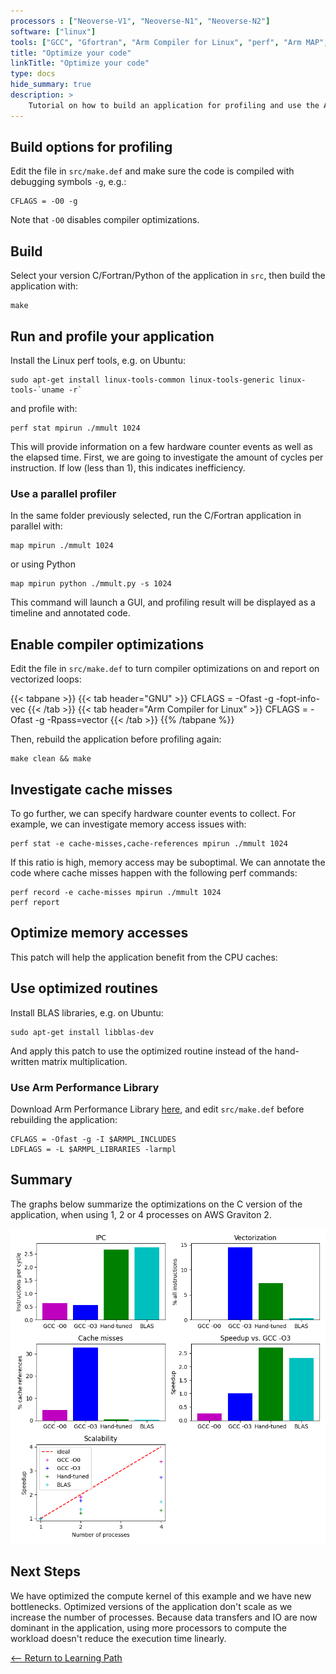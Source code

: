 ```yaml
---
processors : ["Neoverse-V1", "Neoverse-N1", "Neoverse-N2"]
software: ["linux"]
tools: ["GCC", "Gfortran", "Arm Compiler for Linux", "perf", "Arm MAP", "Arm Performance Libraries"]
title: "Optimize your code"
linkTitle: "Optimize your code"
type: docs
hide_summary: true
description: >
    Tutorial on how to build an application for profiling and use the Arm MAP profiler
---
```


## Build options for profiling

Edit the file in `src/make.def` and make sure the code is compiled with debugging symbols `-g`, e.g.:

```console
CFLAGS = -O0 -g
```

Note that `-O0` disables compiler optimizations.

## Build

Select your version C/Fortran/Python of the application in `src`, then build the application with:

```console
make
```

## Run and profile your application

Install the Linux perf tools, e.g. on Ubuntu:

```console
sudo apt-get install linux-tools-common linux-tools-generic linux-tools-`uname -r`
```

and profile with:

```console
perf stat mpirun ./mmult 1024
```

This will provide information on a few hardware counter events as well as the elapsed time. First, we are going to investigate the amount of cycles per instruction. If low (less than 1), this indicates inefficiency.

### Use a parallel profiler

In the same folder previously selected, run the C/Fortran application in parallel with:

```console
map mpirun ./mmult 1024
```

or using Python

```console
map mpirun python ./mmult.py -s 1024
```

This command will launch a GUI, and profiling result will be displayed as a timeline and annotated code.

## Enable compiler optimizations

Edit the file in `src/make.def` to turn compiler optimizations on and report on vectorized loops: 

{{< tabpane >}}
  {{< tab header="GNU" >}}
  CFLAGS = -Ofast -g -fopt-info-vec
  {{< /tab >}}
  {{< tab header="Arm Compiler for Linux" >}}
  CFLAGS = -Ofast -g -Rpass=vector
  {{< /tab >}}
{{% /tabpane %}}


Then, rebuild the application before profiling again:

```console
make clean && make
```

## Investigate cache misses

To go further, we can specify hardware counter events to collect. For example, we can investigate memory access issues with:

```console
perf stat -e cache-misses,cache-references mpirun ./mmult 1024
```

If this ratio is high, memory access may be suboptimal. We can annotate the code where cache misses happen with the following perf commands:

```console
perf record -e cache-misses mpirun ./mmult 1024
perf report
```

## Optimize memory accesses

This patch will help the application benefit from the CPU caches:

<script src="https://gist.github.com/armflorentlebeau/6d630e1e2ef44a6fa024c29ec8ecb00e.js"></script>

## Use optimized routines

Install BLAS libraries, e.g. on Ubuntu:

```console
sudo apt-get install libblas-dev
```

And apply this patch to use the optimized routine instead of the hand-written matrix multiplication.

<script src="https://gist.github.com/armflorentlebeau/3513eddcb67baaca8b930182c09fb88e.js"></script>

### Use Arm Performance Library

Download Arm Performance Library [here](https://developer.arm.com/downloads/-/arm-performance-libraries), and edit `src/make.def` before rebuilding the application:

```console
CFLAGS = -Ofast -g -I $ARMPL_INCLUDES
LDFLAGS = -L $ARMPL_LIBRARIES -larmpl
```

## Summary

The graphs below summarize the optimizations on the C version of the application, when using 1, 2 or 4 processes on AWS Graviton 2.

![Graph](https://raw.githubusercontent.com/armflorentlebeau/arm_hpc_tools_trial/master/.github/data/graph.png)

## Next Steps

We have optimized the compute kernel of this example and we have new bottlenecks. Optimized versions of the application don't scale as we increase the number of processes. Because data transfers and IO are now dominant in the application, using more processors to compute the workload doesn't reduce the execution time linearly.

[<-- Return to Learning Path](/hpc/get_started_mpi/#sections)
